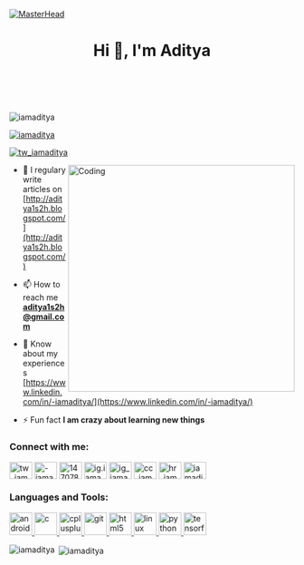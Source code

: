 [![MasterHead](https://media-exp1.licdn.com/dms/image/C4E16AQFyOBvyo9_0mw/profile-displaybackgroundimage-shrink_350_1400/0/1606059367012?e=1611792000&v=beta&t=7bQeNas7Wp2AK6AcK4CLrzuzU7fqIGSa14xjEwVC024)](https://www.linkedin.com/in/-iamaditya/)
<h1 align="center">Hi 👋, I'm Aditya</h1>
<marquee><h3 align="center">A passionate Software developer from India</h3></marquee>


<p align="left"> <img src="https://komarev.com/ghpvc/?username=iamaditya&label=Profile%20views&color=0e75b6&style=flat" alt="iamaditya" /> </p>

<p align="left"> <a href="https://github.com/ryo-ma/github-profile-trophy"><img src="https://github-profile-trophy.vercel.app/?username=iamaditya" alt="iamaditya" /></a> </p>

<p align="left"> <a href="https://twitter.com/tw_iamaditya" target="blank"><img src="https://img.shields.io/twitter/follow/tw_iamaditya?logo=twitter&style=for-the-badge" alt="tw_iamaditya" /></a> </p>
<img align="right" alt="Coding" width="400" src="https://camo.githubusercontent.com/6607041227d81f650340ff070cc2843518acad359b57e5bb054a9fb7127aa041/68747470733a2f2f63646e2e6472696262626c652e636f6d2f75736572732f323634363432332f73637265656e73686f74732f353530373139362f636f6d70757465722e676966">

- 📝 I regulary write articles on [http://aditya1s2h.blogspot.com/](http://aditya1s2h.blogspot.com/)

- 📫 How to reach me **aditya1s2h@gmail.com**

- 📄 Know about my experiences [https://www.linkedin.com/in/-iamaditya/](https://www.linkedin.com/in/-iamaditya/)

- ⚡ Fun fact **I am crazy about learning new things**

<h3 align="left">Connect with me:</h3>
<p align="left">
<a href="https://twitter.com/tw_iamaditya" target="blank"><img align="center" src="https://cdn.jsdelivr.net/npm/simple-icons@3.0.1/icons/twitter.svg" alt="tw_iamaditya" height="30" width="40" target="_blank" /></a>
<a href="https://linkedin.com/in/-iamaditya" target="blank"><img align="center" src="https://cdn.jsdelivr.net/npm/simple-icons@3.0.1/icons/linkedin.svg" alt="-iamaditya" height="30" width="40" target="_blank" /></a>
<a href="https://stackoverflow.com/users/14707832" target="blank"><img align="center" src="https://cdn.jsdelivr.net/npm/simple-icons@3.0.1/icons/stackoverflow.svg" alt="14707832" height="30" width="40" target="_blank" /></a>
<a href="https://fb.com/ig.iamaditya" target="blank"><img align="center" src="https://cdn.jsdelivr.net/npm/simple-icons@3.0.1/icons/facebook.svg" alt="ig.iamaditya" height="30" width="40" target="_blank" /></a>
<a href="https://instagram.com/ig_iamaditya" target="blank"><img align="center" src="https://cdn.jsdelivr.net/npm/simple-icons@3.0.1/icons/instagram.svg" alt="ig_iamaditya" height="30" width="40" target="_blank" /></a>
<a href="https://www.codechef.com/users/cc_iamaditya" target="blank"><img align="center" src="https://cdn.jsdelivr.net/npm/simple-icons@3.1.0/icons/codechef.svg" alt="cc_iamaditya" height="30" width="40" target="_blank" /></a>
<a href="https://www.hackerrank.com/hr_iamaditya" target="blank"><img align="center" src="https://cdn.jsdelivr.net/npm/simple-icons@3.0.1/icons/hackerrank.svg" alt="hr_iamaditya" height="30" width="40" target="_blank" /></a>
<a href="https://auth.geeksforgeeks.org/user/iamaditya" target="blank"><img align="center" src="https://cdn.jsdelivr.net/npm/simple-icons@3.0.1/icons/geeksforgeeks.svg" alt="iamaditya" height="30" width="40" target="_blank" /></a>
</p>

<h3 align="left">Languages and Tools:</h3>
<p align="left"> <a href="https://developer.android.com" target="_blank"> <img src="https://devicons.github.io/devicon/devicon.git/icons/android/android-original-wordmark.svg" alt="android" width="40" height="40"/> </a> <a href="https://www.cprogramming.com/" target="_blank"> <img src="https://devicons.github.io/devicon/devicon.git/icons/c/c-original.svg" alt="c" width="40" height="40"/> </a> <a href="https://www.w3schools.com/cpp/" target="_blank"> <img src="https://devicons.github.io/devicon/devicon.git/icons/cplusplus/cplusplus-original.svg" alt="cplusplus" width="40" height="40"/> </a> <a href="https://git-scm.com/" target="_blank"> <img src="https://www.vectorlogo.zone/logos/git-scm/git-scm-icon.svg" alt="git" width="40" height="40"/> </a> <a href="https://www.w3.org/html/" target="_blank"> <img src="https://devicons.github.io/devicon/devicon.git/icons/html5/html5-original-wordmark.svg" alt="html5" width="40" height="40"/> </a> <a href="https://www.linux.org/" target="_blank"> <img src="https://devicons.github.io/devicon/devicon.git/icons/linux/linux-original.svg" alt="linux" width="40" height="40"/> </a> <a href="https://www.python.org" target="_blank"> <img src="https://devicons.github.io/devicon/devicon.git/icons/python/python-original.svg" alt="python" width="40" height="40"/> </a> <a href="https://www.tensorflow.org" target="_blank"> <img src="https://www.vectorlogo.zone/logos/tensorflow/tensorflow-icon.svg" alt="tensorflow" width="40" height="40"/> </a> </p>

<p><img align="left" src="https://github-readme-stats.vercel.app/api/top-langs?username=iamaditya&show_icons=true&locale=en&layout=compact" alt="iamaditya" /></p>

<p>&nbsp;<img align="center" src="https://github-readme-stats.vercel.app/api?username=iamaditya&show_icons=true&locale=en" alt="iamaditya" /></p>
